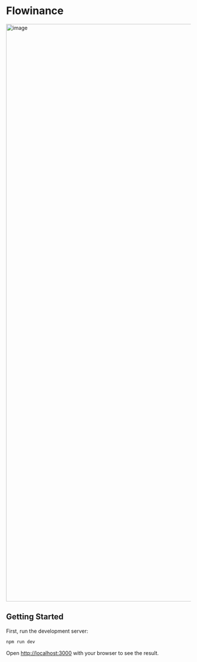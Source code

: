 # Flowinance
<img width="1573" alt="image" src="[https://github.com/manuelalferez/flowinance/assets/38152841/7428fd01-6856-4cf6-9657-fe49b1e6bbb7](https://ik.imagekit.io/manuelalferez/flowinance/Group%204_jblZjJ0I-.png?updatedAt=1697888155172)">

## Getting Started

First, run the development server:

```bash
npm run dev
```

Open [http://localhost:3000](http://localhost:3000) with your browser to see the result.
